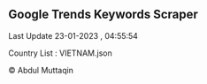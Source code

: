 

## Google Trends Keywords Scraper 
 
Last Update 23-01-2023 , 04:55:54

Country List :
VIETNAM.json



© Abdul Muttaqin 

